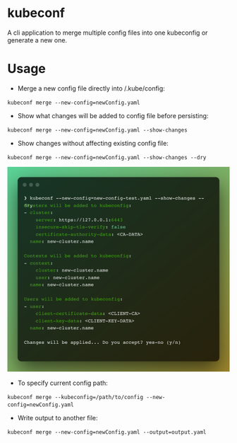 # kubeconf
A cli application to merge multiple config files into one kubeconfig or generate a new one.

# Usage

- Merge a new config file directly into /.kube/config:

`kubeconf merge --new-config=newConfig.yaml`

- Show what changes will be added to config file before persisting:

`kubeconf merge --new-config=newConfig.yaml --show-changes`

- Show changes without affecting existing config file:

`kubeconf merge --new-config=newConfig.yaml --show-changes --dry`

![kubeconf-ss-1](assets/kubeconf-ss-1.png)

- To specify current config path:

`kubeconf merge --kubeconfig=/path/to/config --new-config=newConfig.yaml`

- Write output to another file:

`kubeconf merge --new-config=newConfig.yaml --output=output.yaml`
